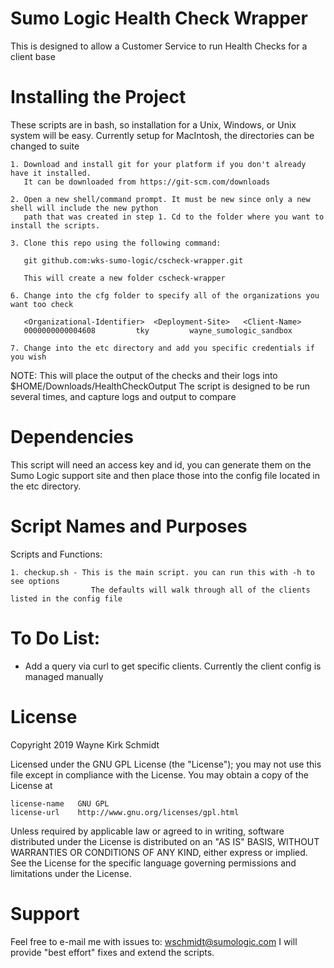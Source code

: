 Sumo Logic Health Check Wrapper
===============================

This is designed to allow a Customer Service to run Health Checks for a client base

Installing the Project
======================

These scripts are in bash, so installation for a Unix, Windows, or Unix system will be easy.
Currently setup for MacIntosh, the directories can be changed to suite

    1. Download and install git for your platform if you don't already have it installed.
       It can be downloaded from https://git-scm.com/downloads
    
    2. Open a new shell/command prompt. It must be new since only a new shell will include the new python 
       path that was created in step 1. Cd to the folder where you want to install the scripts.
    
    3. Clone this repo using the following command:
    
       git github.com:wks-sumo-logic/cscheck-wrapper.git

       This will create a new folder cscheck-wrapper
    
    6. Change into the cfg folder to specify all of the organizations you want too check

       <Organizational-Identifier>	<Deployment-Site>	<Client-Name>
       0000000000004608			tky			wayne_sumologic_sandbox
	
    7. Change into the etc directory and add you specific credentials if you wish
        
NOTE: This will place the output of the checks and their logs into $HOME/Downloads/HealthCheckOutput
      The script is designed to be run several times, and capture logs and output to compare

Dependencies
============

This script will need an access key and id, you can generate them on the Sumo Logic support 
site and then place those into the config file located in the etc directory.

Script Names and Purposes
=========================

Scripts and Functions:

    1. checkup.sh - This is the main script. you can run this with -h to see options
                      The defaults will walk through all of the clients listed in the config file

To Do List:
===========

* Add a query via curl to get specific clients. Currently the client config is managed manually

License
=======

Copyright 2019 Wayne Kirk Schmidt

Licensed under the GNU GPL License (the "License");
you may not use this file except in compliance with the License.
You may obtain a copy of the License at

    license-name   GNU GPL
    license-url    http://www.gnu.org/licenses/gpl.html

Unless required by applicable law or agreed to in writing, software
distributed under the License is distributed on an "AS IS" BASIS,
WITHOUT WARRANTIES OR CONDITIONS OF ANY KIND, either express or implied.
See the License for the specific language governing permissions and
limitations under the License.

Support
=======

Feel free to e-mail me with issues to: wschmidt@sumologic.com
I will provide "best effort" fixes and extend the scripts.

